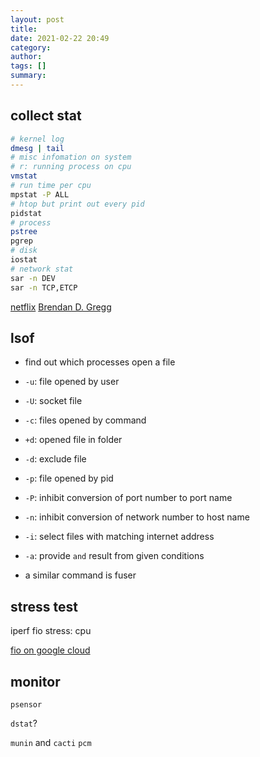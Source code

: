```yaml
---
layout: post
title:
date: 2021-02-22 20:49
category:
author:
tags: []
summary:
---
```


## collect stat

```bash
# kernel log
dmesg | tail
# misc infomation on system
# r: running process on cpu
vmstat
# run time per cpu
mpstat -P ALL
# htop but print out every pid
pidstat
# process
pstree
pgrep
# disk
iostat
# network stat
sar -n DEV
sar -n TCP,ETCP
```

[netflix](https://netflixtechblog.com/netflix-at-velocity-2015-linux-performance-tools-51964ddb81cf)
[Brendan D. Gregg](http://www.brendangregg.com/linuxperf.html)

## lsof

- find out which processes open a file
- `-u`: file opened by user
- `-U`: socket file
- `-c`: files opened by command
- `+d`: opened file in folder
- `-d`: exclude file
- `-p`: file opened by pid
- `-P`: inhibit conversion of port number to port name
- `-n`: inhibit conversion of network number to host name
- `-i`: select files with matching internet address
- `-a`: provide `and` result from given conditions

- a similar command is fuser

## stress test

iperf
fio
stress: cpu

[fio on google cloud](https://cloud.google.com/compute/docs/disks/benchmarking-pd-performance)

## monitor

`psensor`

`dstat`?

`munin` and `cacti`
`pcm`

